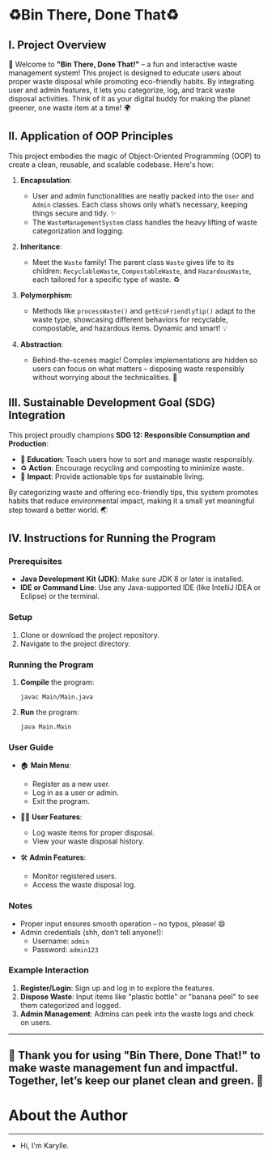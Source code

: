 # ♻️Bin There, Done That♻️

## I. Project Overview

🎉 Welcome to **"Bin There, Done That!"** – a fun and interactive waste management system! This project is designed to educate users about proper waste disposal while promoting eco-friendly habits. By integrating user and admin features, it lets you categorize, log, and track waste disposal activities. Think of it as your digital buddy for making the planet greener, one waste item at a time! 🌍

## II. Application of OOP Principles

This project embodies the magic of Object-Oriented Programming (OOP) to create a clean, reusable, and scalable codebase. Here's how:

1. **Encapsulation**:

   - User and admin functionalities are neatly packed into the `User` and `Admin` classes. Each class shows only what’s necessary, keeping things secure and tidy. ✨
   - The `WasteManagementSystem` class handles the heavy lifting of waste categorization and logging.

2. **Inheritance**:

   - Meet the `Waste` family! The parent class `Waste` gives life to its children: `RecyclableWaste`, `CompostableWaste`, and `HazardousWaste`, each tailored for a specific type of waste. ♻️

3. **Polymorphism**:

   - Methods like `processWaste()` and `getEcoFriendlyTip()` adapt to the waste type, showcasing different behaviors for recyclable, compostable, and hazardous items. Dynamic and smart! 💡

4. **Abstraction**:

   - Behind-the-scenes magic! Complex implementations are hidden so users can focus on what matters – disposing waste responsibly without worrying about the technicalities. 🎩

## III. Sustainable Development Goal (SDG) Integration

This project proudly champions **SDG 12: Responsible Consumption and Production**:

- 🌿 **Education**: Teach users how to sort and manage waste responsibly.
- ♻️ **Action**: Encourage recycling and composting to minimize waste.
- 🌟 **Impact**: Provide actionable tips for sustainable living.

By categorizing waste and offering eco-friendly tips, this system promotes habits that reduce environmental impact, making it a small yet meaningful step toward a better world. 🌏

## IV. Instructions for Running the Program

### Prerequisites

- **Java Development Kit (JDK)**: Make sure JDK 8 or later is installed.
- **IDE or Command Line**: Use any Java-supported IDE (like IntelliJ IDEA or Eclipse) or the terminal.

### Setup

1. Clone or download the project repository.
2. Navigate to the project directory.

### Running the Program

1. **Compile** the program:
   ```
   javac Main/Main.java
   ```
2. **Run** the program:
   ```
   java Main.Main
   ```

### User Guide

- 🏠 **Main Menu**:
  - Register as a new user.
  - Log in as a user or admin.
  - Exit the program.

- 🧑‍💻 **User Features**:
  - Log waste items for proper disposal.
  - View your waste disposal history.

- 🛠️ **Admin Features**:
  - Monitor registered users.
  - Access the waste disposal log.

### Notes

- Proper input ensures smooth operation – no typos, please! 😄
- Admin credentials (shh, don’t tell anyone!):
  - Username: `admin`
  - Password: `admin123`

### Example Interaction

1. **Register/Login**: Sign up and log in to explore the features.
2. **Dispose Waste**: Input items like "plastic bottle" or "banana peel" to see them categorized and logged.
3. **Admin Management**: Admins can peek into the waste logs and check on users.

---
🎉 Thank you for using **"Bin There, Done That!"** to make waste management fun and impactful. Together, let’s keep our planet clean and green. 🌟
---

# About the Author
--- 
- Hi, I'm Karylle.
